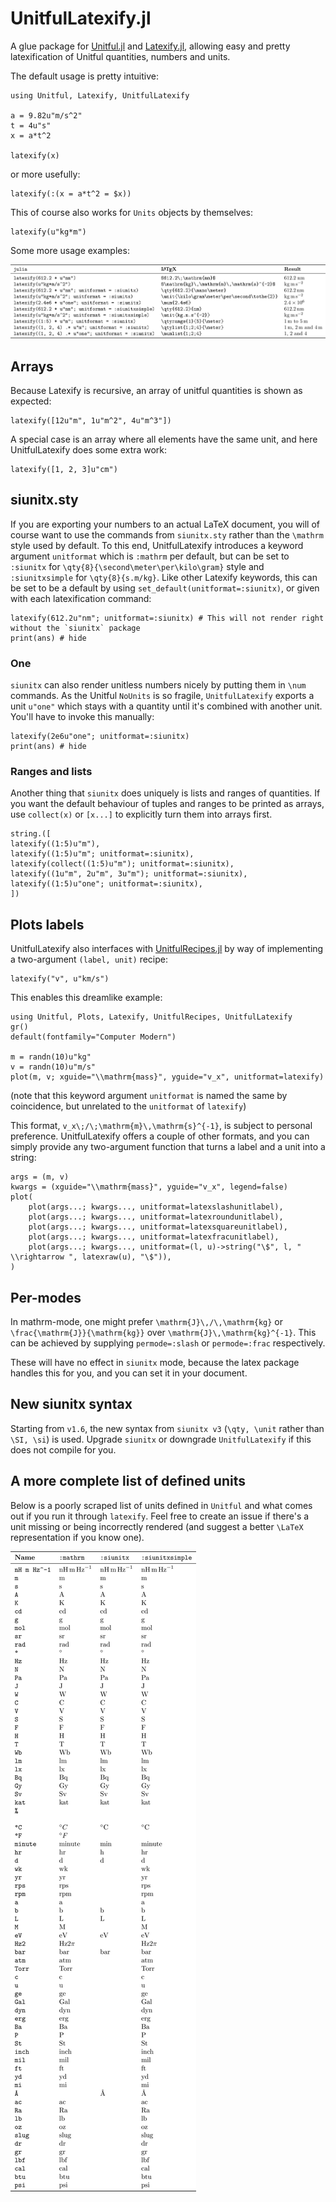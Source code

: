 # UnitfulLatexify.jl

A glue package for [Unitful.jl](https://github.com/PainterQubits/Unitful.jl)
and [Latexify.jl](https://github.com/korsbo/Latexify.jl), allowing easy and
pretty latexification of Unitful quantities, numbers and units.

The default usage is pretty intuitive:

```@example main
using Unitful, Latexify, UnitfulLatexify

a = 9.82u"m/s^2"
t = 4u"s"
x = a*t^2

latexify(x)
```

or more usefully:

```@example main
latexify(:(x = a*t^2 = $x))
```

This of course also works for `Units` objects by themselves:

```@example main
latexify(u"kg*m")
```

Some more usage examples:

![](assets/examples.png)


## Arrays

Because Latexify is recursive, an array of unitful quantities is shown as
expected:


```@example main
latexify([12u"m", 1u"m^2", 4u"m^3"])
```

A special case is an array where all elements have the same unit, and here
UnitfulLatexify does some extra work:
```@example main
latexify([1, 2, 3]u"cm")
```


## siunitx.sty

If you are exporting your numbers to an actual LaTeX document, you will of
course want to use the commands from `siunitx.sty` rather than the `\mathrm`
style used by default. To this end, UnitfulLatexify introduces a keyword
argument `unitformat` which is `:mathrm` per default, but can be set to
`:siunitx` for `\qty{8}{\second\meter\per\kilo\gram}` style and `:siunitxsimple` for
`\qty{8}{s.m/kg}`. Like other Latexify keywords, this can be set to be a default
by using `set_default(unitformat=:siunitx)`, or given with each latexification
command:

```@example main
latexify(612.2u"nm"; unitformat=:siunitx) # This will not render right without the `siunitx` package
print(ans) # hide
```

### One

`siunitx` can also render unitless numbers nicely by putting them in `\num` commands. As the Unitful `NoUnits` is so fragile, `UnitfulLatexify` exports a unit `u"one"` which stays with a quantity until it's combined with another unit. You'll have to invoke this manually:

```@example main
latexify(2e6u"one"; unitformat=:siunitx)
print(ans) # hide
```

### Ranges and lists

Another thing that `siunitx` does uniquely is lists and ranges of quantities.
If you want the default behaviour of tuples and ranges to be printed as arrays,
use `collect(x)` or `[x...]` to explicitly turn them into arrays first.

```@example main
string.([
latexify((1:5)u"m"),
latexify((1:5)u"m"; unitformat=:siunitx),
latexify(collect((1:5)u"m"); unitformat=:siunitx),
latexify((1u"m", 2u"m", 3u"m"); unitformat=:siunitx),
latexify((1:5)u"one"; unitformat=:siunitx),
])
```


## Plots labels

UnitfulLatexify also interfaces with
[UnitfulRecipes.jl](https://github.com/jw3126/UnitfulRecipes.jl) by way of
implementing a two-argument `(label, unit)` recipe:

```@example main
latexify("v", u"km/s")
```

This enables this dreamlike example:

```@example plot
using Unitful, Plots, Latexify, UnitfulRecipes, UnitfulLatexify
gr()
default(fontfamily="Computer Modern")

m = randn(10)u"kg"
v = randn(10)u"m/s"
plot(m, v; xguide="\\mathrm{mass}", yguide="v_x", unitformat=latexify)
```

(note that this keyword argument `unitformat` is named the same by coincidence,
but unrelated to the `unitformat` of `latexify`)

This format, ``v_x\;/\;\mathrm{m}\,\mathrm{s}^{-1}``, is subject to personal
preference. UnitfulLatexify offers a couple of other formats, and you can
simply provide any two-argument function that turns a label and a unit into a
string:

```@example plot
args = (m, v)
kwargs = (xguide="\\mathrm{mass}", yguide="v_x", legend=false)
plot(
	plot(args...; kwargs..., unitformat=latexslashunitlabel),
	plot(args...; kwargs..., unitformat=latexroundunitlabel),
	plot(args...; kwargs..., unitformat=latexsquareunitlabel),
	plot(args...; kwargs..., unitformat=latexfracunitlabel),
	plot(args...; kwargs..., unitformat=(l, u)->string("\$", l, " \\rightarrow ", latexraw(u), "\$")),
)
```

## Per-modes

In mathrm-mode, one might prefer ``\mathrm{J}\,/\,\mathrm{kg}`` or
``\frac{\mathrm{J}}{\mathrm{kg}}`` over ``\mathrm{J}\,\mathrm{kg}^{-1}``. This can be achieved by
supplying `permode=:slash` or `permode=:frac` respectively.

These will have no effect in `siunitx` mode, because the latex package handles
this for you, and you can set it in your document.

## New siunitx syntax

Starting from `v1.6`, the new syntax from `siunitx v3` (`\qty, \unit` rather
than `\SI, \si`) is used. Upgrade `siunitx` or downgrade `UnitfulLatexify` if
this does not compile for you.

## A more complete list of defined units

Below is a poorly scraped list of units defined in `Unitful` and what comes out
if you run it through `latexify`. Feel free to create an issue if there's a
unit missing or being incorrectly rendered (and suggest a better ``\LaTeX``
representation if you know one).

![](assets/allunits.png)
